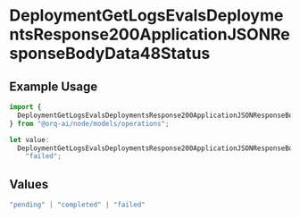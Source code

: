 # DeploymentGetLogsEvalsDeploymentsResponse200ApplicationJSONResponseBodyData48Status

## Example Usage

```typescript
import {
  DeploymentGetLogsEvalsDeploymentsResponse200ApplicationJSONResponseBodyData48Status,
} from "@orq-ai/node/models/operations";

let value:
  DeploymentGetLogsEvalsDeploymentsResponse200ApplicationJSONResponseBodyData48Status =
    "failed";
```

## Values

```typescript
"pending" | "completed" | "failed"
```